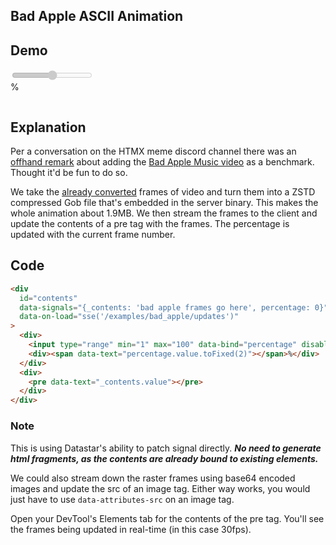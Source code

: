 ## Bad Apple ASCII Animation

## Demo

<div
    id="contents"
    class="flex flex-col gap-4 p-4 w-full"
    data-signals="{_contents: 'bad apple frames go here', percentage: 0}"
    data-on-load="sse('/examples/bad_apple/updates')"
>
    <div class="flex gap-4 items-center font-mono">
        <input
            disabled
            class="range range-neutral flex-1"
            type="range" min="1" max="100"
            data-bind="percentage"
         />
        <div>
            <span data-text="percentage.value.toFixed(2)"></span>%
        </div>
    </div>
    <div class="aspect-square font-mono font-bold text-[11px] leading-[0.25rem] flex justify-center items-center">
        <pre
            style="background-color: black"
            data-text="_contents.value"
        ></pre>
    </div>
</div>

## Explanation

Per a conversation on the HTMX meme discord channel there was an [offhand remark](https://discordapp.com/channels/725789699527933952/996832027083026563/1276380165613813894) about adding the [Bad Apple Music video](https://www.youtube.com/watch?v=FtutLA63Cp8) as a benchmark. Thought it'd be fun to do so.

We take the [already converted](https://github.com/trung-kieen/bad-apple-ascii) frames of video and turn them into a ZSTD compressed Gob file that's embedded in the server binary. This makes the whole animation about 1.9MB. We then stream the frames to the client and update the contents of a pre tag with the frames. The percentage is updated with the current frame number.

## Code

```html
<div
  id="contents"
  data-signals="{_contents: 'bad apple frames go here', percentage: 0}"
  data-on-load="sse('/examples/bad_apple/updates')"
>
  <div>
    <input type="range" min="1" max="100" data-bind="percentage" disabled />
    <div><span data-text="percentage.value.toFixed(2)"></span>%</div>
  </div>
  <div>
    <pre data-text="_contents.value"></pre>
  </div>
</div>
```

### Note

This is using Datastar's ability to patch signal directly. **_No need to generate html fragments, as the contents are already bound to existing elements._**

We could also stream down the raster frames using base64 encoded images and update the src of an image tag. Either way works, you would just have to use `data-attributes-src` on an image tag.

Open your DevTool's Elements tab for the contents of the pre tag. You'll see the frames being updated in real-time (in this case 30fps).
